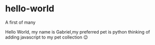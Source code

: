 # hello-world
A first of many 

Hello World, my name is Gabriel,my preferred pet is python
thinking of adding javascript to my pet collection 😉
